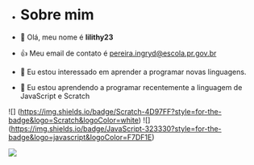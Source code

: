 - # Sobre mim

- 👋 Olá, meu nome é **lilithy23**
- :+1: Meu email de contato é pereira.ingryd@escola.pr.gov.br
- 👀 Eu estou interessado em aprender a programar novas linguagens.
- 🌱 Eu estou aprendendo a programar recentemente a linguagem de JavaScript e Scratch

![] (https://img.shields.io/badge/Scratch-4D97FF?style=for-the-badge&logo=Scratch&logoColor=white)
![] (https://img.shields.io/badge/JavaScript-323330?style=for-the-badge&logo=javascript&logoColor=F7DF1E)



<img src="https://img.shields.io/badge/Scratch-4D97FF?style=for-the-badge&logo=Scratch&logoColor=white" />

<!---
lilithy23/lilithy23 is a ✨ special ✨ repository because its `README.md` (this file) appears on your GitHub profile.
You can click the Preview link to take a look at your changes.
--->
